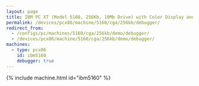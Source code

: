 ```yaml
---
layout: page
title: IBM PC XT (Model 5160, 256Kb, 10Mb Drive) with Color Display and Debugger
permalink: /devices/pcx86/machine/5160/cga/256kb/debugger/
redirect_from:
  - /configs/pc/machines/5160/cga/256kb/demo/debugger/
  - /devices/pcx86/machine/5160/cga/256kb/demo/debugger/
machines:
  - type: pcx86
    id: ibm5160
    debugger: true
---
```


{% include machine.html id="ibm5160" %}
